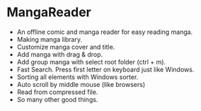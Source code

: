 # MangaReader
<ul>
<li>
An offline comic and manga reader for easy reading manga.
</li>
<li>
Making manga library.
</li>
<li>
Customize manga cover and title.
</li>
<li>
Add manga with drag & drop.
</li>
<li>
Add group manga with select root folder (ctrl + m).
</li>
<li>
Fast Search. Press first letter on keyboard just like Windows.
</li>
<li>
Sorting all elements with Windows sorter.
</li>
<li>
Auto scroll by middle mouse (like browsers)
</li>
<li>
Read from compressed file.
</li>
<li>
So many other good things.
</li>
</ul>
